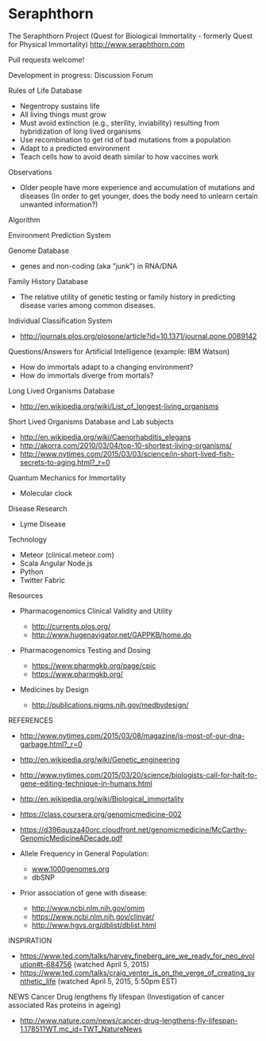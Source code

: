 # Seraphthorn
The Seraphthorn Project (Quest for Biological Immortality - formerly Quest for Physical Immortality)
http://www.seraphthorn.com

Pull requests welcome!

Development in progress:
Discussion Forum

Rules of Life Database
- Negentropy sustains life
- All living things must grow
- Must avoid extinction (e.g., sterility, inviability) resulting from hybridization of long lived organisms
- Use recombination to get rid of bad mutations from a population
- Adapt to a predicted environment
- Teach cells how to avoid death similar to how vaccines work

Observations
- Older people have more experience and accumulation of mutations and diseases (In order to get younger, does the body need to unlearn certain unwanted information?)

Algorithm

Environment Prediction System

Genome Database
- genes and non-coding (aka "junk") in RNA/DNA

Family History Database
- The relative utility of genetic testing or family history in predicting disease varies among common diseases.

Individual Classification System
- http://journals.plos.org/plosone/article?id=10.1371/journal.pone.0089142

Questions/Answers for Artificial Intelligence (example: IBM Watson)
- How do immortals adapt to a changing environment?
- How do immortals diverge from mortals?

Long Lived Organisms Database
- http://en.wikipedia.org/wiki/List_of_longest-living_organisms

Short Lived Organisms Database and Lab subjects
- http://en.wikipedia.org/wiki/Caenorhabditis_elegans
- http://akorra.com/2010/03/04/top-10-shortest-living-organisms/
- http://www.nytimes.com/2015/03/03/science/in-short-lived-fish-secrets-to-aging.html?_r=0

Quantum Mechanics for Immortality
- Molecular clock

Disease Research
- Lyme Disease


Technology
- Meteor (clinical.meteor.com)
- Scala Angular Node.js
- Python
- Twitter Fabric

Resources
- Pharmacogenomics Clinical Validity and Utility
    * http://currents.plos.org/
    * http://www.hugenavigator.net/GAPPKB/home.do
- Pharmacogenomics Testing and Dosing
   * https://www.pharmgkb.org/page/cpic
   * https://www.pharmgkb.org/

- Medicines by Design
   * http://publications.nigms.nih.gov/medbydesign/

REFERENCES
- http://www.nytimes.com/2015/03/08/magazine/is-most-of-our-dna-garbage.html?_r=0

- http://en.wikipedia.org/wiki/Genetic_engineering
- http://www.nytimes.com/2015/03/20/science/biologists-call-for-halt-to-gene-editing-technique-in-humans.html
- http://en.wikipedia.org/wiki/Biological_immortality
- https://class.coursera.org/genomicmedicine-002
- https://d396qusza40orc.cloudfront.net/genomicmedicine/McCarthy-GenomicMedicineADecade.pdf
- Allele Frequency in General Population:
  * www.1000genomes.org
  * dbSNP
- Prior association of gene with disease:
  * http://www.ncbi.nlm.nih.gov/omim
  * https://www.ncbi.nlm.nih.gov/clinvar/
  * http://www.hgvs.org/dblist/dblist.html

INSPIRATION
- https://www.ted.com/talks/harvey_fineberg_are_we_ready_for_neo_evolution#t-684756 (watched April 5, 2015)
- https://www.ted.com/talks/craig_venter_is_on_the_verge_of_creating_synthetic_life (watched April 5, 2015, 5:50pm EST)

NEWS
Cancer Drug lengthens fly lifespan (Investigation of cancer associated Ras proteins in ageing)
- http://www.nature.com/news/cancer-drug-lengthens-fly-lifespan-1.17851?WT.mc_id=TWT_NatureNews
